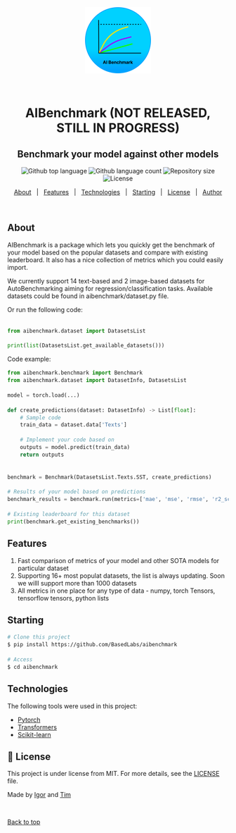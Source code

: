 <div align="center" id="top"> 
  <img src="media/aibenchmark-logo.png" width="150px" alt="aibencharmk" />

  &#xa0;

  <!-- <a href="https://aibenchmark.netlify.app">Demo</a> -->
</div>

<h1 align="center">AIBenchmark (NOT RELEASED, STILL IN PROGRESS)</h1>
<h2 align="center">Benchmark your model against other models</h2>

<p align="center">
  <img alt="Github top language" src="https://img.shields.io/github/languages/top/BasedLabs/aibenchmark?color=56BEB8">

  <img alt="Github language count" src="https://img.shields.io/github/languages/count/BasedLabs/aibenchmark?color=56BEB8">

  <img alt="Repository size" src="https://img.shields.io/github/repo-size/BasedLabs/aibenchmark?color=56BEB8">

  <img alt="License" src="https://img.shields.io/github/license/BasedLabs/aibenchmark?color=56BEB8">

  <!-- <img alt="Github issues" src="https://img.shields.io/github/issues/BasedLabs/aibenchmark?color=56BEB8" /> -->

  <!-- <img alt="Github forks" src="https://img.shields.io/github/forks/BasedLabs/aibenchmark?color=56BEB8" /> -->

  <!-- <img alt="Github stars" src="https://img.shields.io/github/stars/BasedLabs/aibenchmark?color=56BEB8" /> -->
</p>

<!-- Status -->

<!-- <h4 align="center"> 
  🚧  NoLabs 🚀 Under construction...  🚧
</h4> 

<hr> -->

<p align="center">
  <a href="#dart-about">About</a> &#xa0; | &#xa0; 
  <a href="#sparkles-features">Features</a> &#xa0; | &#xa0;
  <a href="#Technologies">Technologies</a> &#xa0; | &#xa0;
  <a href="#checkered_flag-starting">Starting</a> &#xa0; | &#xa0;
  <a href="#memo-license">License</a> &#xa0; | &#xa0;
  <a href="https://github.com/BasedLabs" target="_blank">Author</a>
</p>

<br>

## About ##

AIBenchmark is a package which lets you quickly get the benchmark of your model based on the popular datasets and compare with existing leaderboard. It also has a nice collection of metrics which you could easily import.

We currently support 14 text-based and 2 image-based datasets for AutoBenchmarking aiming for regression/classification tasks. Available datasets could be found in aibenchmark/dataset.py file. 

Or run the following code:

```python

from aibenchmark.dataset import DatasetsList

print(list(DatasetsList.get_available_datasets()))

```

Code example:

```python
from aibenchmark.benchmark import Benchmark
from aibenchmark.dataset import DatasetInfo, DatasetsList

model = torch.load(...)

def create_predictions(dataset: DatasetInfo) -> List[float]:
    # Sample code
    train_data = dataset.data['Texts']

    # Implement your code based on 
    outputs = model.predict(train_data)
    return outputs


benchmark = Benchmark(DatasetsList.Texts.SST, create_predictions)

# Results of your model based on predictions
benchmark_results = benchmark.run(metrics=['mae', 'mse', 'rmse', 'r2_score']) 

# Existing leaderboard for this dataset
print(benchmark.get_existing_benchmarks())
```

## Features ##

1) Fast comparison of metrics of your model and other SOTA models for particular dataset
2) Supporting 16+ most populat datasets, the list is always updating. Soon we willl support more than 1000 datasets
3) All metrics in one place for any type of data - numpy, torch Tensors, tensorflow tensors, python lists

## Starting ##

```bash
# Clone this project
$ pip install https://github.com/BasedLabs/aibenchmark

# Access
$ cd aibenchmark
```

## Technologies ##

The following tools were used in this project:

- [Pytorch](https://pytorch.org/)
- [Transformers](https://huggingface.co/transformers)
- [Scikit-learn](https://scikit-learn.org/stable/)


## :memo: License ##

This project is under license from MIT. For more details, see the [LICENSE](LICENSE.md) file.


Made by <a href="https://github.com/jaktenstid" target="_blank">Igor</a> and <a href="https://github.com/timurishmuratov7" target="_blank">Tim</a>

&#xa0;

<a href="#top">Back to top</a>
